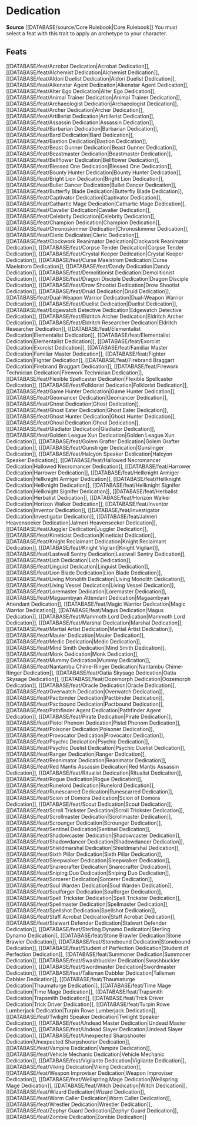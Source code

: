 ﻿---
id: '41'
name: Dedication
rarity: Common
rus_type_level: null
source: '[[DATABASE/source/Core Rulebook|Core Rulebook]]'
trait:
- Dedication
type: Trait

---
# Dedication

**Source** [[DATABASE/source/Core Rulebook|Core Rulebook]] 
You must select a feat with this trait to apply an archetype to your character.

## Feats

[[DATABASE/feat/Acrobat Dedication|Acrobat Dedication]], [[DATABASE/feat/Alchemist Dedication|Alchemist Dedication]], [[DATABASE/feat/Aldori Duelist Dedication|Aldori Duelist Dedication]], [[DATABASE/feat/Alkenstar Agent Dedication|Alkenstar Agent Dedication]], [[DATABASE/feat/Alter Ego Dedication|Alter Ego Dedication]], [[DATABASE/feat/Animal Trainer Dedication|Animal Trainer Dedication]], [[DATABASE/feat/Archaeologist Dedication|Archaeologist Dedication]], [[DATABASE/feat/Archer Dedication|Archer Dedication]], [[DATABASE/feat/Artillerist Dedication|Artillerist Dedication]], [[DATABASE/feat/Assassin Dedication|Assassin Dedication]], [[DATABASE/feat/Barbarian Dedication|Barbarian Dedication]], [[DATABASE/feat/Bard Dedication|Bard Dedication]], [[DATABASE/feat/Bastion Dedication|Bastion Dedication]], [[DATABASE/feat/Beast Gunner Dedication|Beast Gunner Dedication]], [[DATABASE/feat/Beastmaster Dedication|Beastmaster Dedication]], [[DATABASE/feat/Bellflower Dedication|Bellflower Dedication]], [[DATABASE/feat/Blessed One Dedication|Blessed One Dedication]], [[DATABASE/feat/Bounty Hunter Dedication|Bounty Hunter Dedication]], [[DATABASE/feat/Bright Lion Dedication|Bright Lion Dedication]], [[DATABASE/feat/Bullet Dancer Dedication|Bullet Dancer Dedication]], [[DATABASE/feat/Butterfly Blade Dedication|Butterfly Blade Dedication]], [[DATABASE/feat/Captivator Dedication|Captivator Dedication]], [[DATABASE/feat/Cathartic Mage Dedication|Cathartic Mage Dedication]], [[DATABASE/feat/Cavalier Dedication|Cavalier Dedication]], [[DATABASE/feat/Celebrity Dedication|Celebrity Dedication]], [[DATABASE/feat/Champion Dedication|Champion Dedication]], [[DATABASE/feat/Chronoskimmer Dedication|Chronoskimmer Dedication]], [[DATABASE/feat/Cleric Dedication|Cleric Dedication]], [[DATABASE/feat/Clockwork Reanimator Dedication|Clockwork Reanimator Dedication]], [[DATABASE/feat/Corpse Tender Dedication|Corpse Tender Dedication]], [[DATABASE/feat/Crystal Keeper Dedication|Crystal Keeper Dedication]], [[DATABASE/feat/Curse Maelstrom Dedication|Curse Maelstrom Dedication]], [[DATABASE/feat/Dandy Dedication|Dandy Dedication]], [[DATABASE/feat/Demolitionist Dedication|Demolitionist Dedication]], [[DATABASE/feat/Dragon Disciple Dedication|Dragon Disciple Dedication]], [[DATABASE/feat/Drow Shootist Dedication|Drow Shootist Dedication]], [[DATABASE/feat/Druid Dedication|Druid Dedication]], [[DATABASE/feat/Dual-Weapon Warrior Dedication|Dual-Weapon Warrior Dedication]], [[DATABASE/feat/Duelist Dedication|Duelist Dedication]], [[DATABASE/feat/Edgewatch Detective Dedication|Edgewatch Detective Dedication]], [[DATABASE/feat/Eldritch Archer Dedication|Eldritch Archer Dedication]], [[DATABASE/feat/Eldritch Researcher Dedication|Eldritch Researcher Dedication]], [[DATABASE/feat/Elementalist Dedication|Elementalist Dedication]], [[DATABASE/feat/Elementalist Dedication|Elementalist Dedication]], [[DATABASE/feat/Exorcist Dedication|Exorcist Dedication]], [[DATABASE/feat/Familiar Master Dedication|Familiar Master Dedication]], [[DATABASE/feat/Fighter Dedication|Fighter Dedication]], [[DATABASE/feat/Firebrand Braggart Dedication|Firebrand Braggart Dedication]], [[DATABASE/feat/Firework Technician Dedication|Firework Technician Dedication]], [[DATABASE/feat/Flexible Spellcaster Dedication|Flexible Spellcaster Dedication]], [[DATABASE/feat/Folklorist Dedication|Folklorist Dedication]], [[DATABASE/feat/Game Hunter Dedication|Game Hunter Dedication]], [[DATABASE/feat/Geomancer Dedication|Geomancer Dedication]], [[DATABASE/feat/Ghost Dedication|Ghost Dedication]], [[DATABASE/feat/Ghost Eater Dedication|Ghost Eater Dedication]], [[DATABASE/feat/Ghost Hunter Dedication|Ghost Hunter Dedication]], [[DATABASE/feat/Ghoul Dedication|Ghoul Dedication]], [[DATABASE/feat/Gladiator Dedication|Gladiator Dedication]], [[DATABASE/feat/Golden League Xun Dedication|Golden League Xun Dedication]], [[DATABASE/feat/Golem Grafter Dedication|Golem Grafter Dedication]], [[DATABASE/feat/Gunslinger Dedication|Gunslinger Dedication]], [[DATABASE/feat/Halcyon Speaker Dedication|Halcyon Speaker Dedication]], [[DATABASE/feat/Hallowed Necromancer Dedication|Hallowed Necromancer Dedication]], [[DATABASE/feat/Harrower Dedication|Harrower Dedication]], [[DATABASE/feat/Hellknight Armiger Dedication|Hellknight Armiger Dedication]], [[DATABASE/feat/Hellknight Dedication|Hellknight Dedication]], [[DATABASE/feat/Hellknight Signifer Dedication|Hellknight Signifer Dedication]], [[DATABASE/feat/Herbalist Dedication|Herbalist Dedication]], [[DATABASE/feat/Horizon Walker Dedication|Horizon Walker Dedication]], [[DATABASE/feat/Inventor Dedication|Inventor Dedication]], [[DATABASE/feat/Investigator Dedication|Investigator Dedication]], [[DATABASE/feat/Jalmeri Heavenseeker Dedication|Jalmeri Heavenseeker Dedication]], [[DATABASE/feat/Juggler Dedication|Juggler Dedication]], [[DATABASE/feat/Kineticist Dedication|Kineticist Dedication]], [[DATABASE/feat/Knight Reclaimant Dedication|Knight Reclaimant Dedication]], [[DATABASE/feat/Knight Vigilant|Knight Vigilant]], [[DATABASE/feat/Lastwall Sentry Dedication|Lastwall Sentry Dedication]], [[DATABASE/feat/Lich Dedication|Lich Dedication]], [[DATABASE/feat/Linguist Dedication|Linguist Dedication]], [[DATABASE/feat/Lion Blade Dedication|Lion Blade Dedication]], [[DATABASE/feat/Living Monolith Dedication|Living Monolith Dedication]], [[DATABASE/feat/Living Vessel Dedication|Living Vessel Dedication]], [[DATABASE/feat/Loremaster Dedication|Loremaster Dedication]], [[DATABASE/feat/Magaambyan Attendant Dedication|Magaambyan Attendant Dedication]], [[DATABASE/feat/Magic Warrior Dedication|Magic Warrior Dedication]], [[DATABASE/feat/Magus Dedication|Magus Dedication]], [[DATABASE/feat/Mammoth Lord Dedication|Mammoth Lord Dedication]], [[DATABASE/feat/Marshal Dedication|Marshal Dedication]], [[DATABASE/feat/Martial Artist Dedication|Martial Artist Dedication]], [[DATABASE/feat/Mauler Dedication|Mauler Dedication]], [[DATABASE/feat/Medic Dedication|Medic Dedication]], [[DATABASE/feat/Mind Smith Dedication|Mind Smith Dedication]], [[DATABASE/feat/Monk Dedication|Monk Dedication]], [[DATABASE/feat/Mummy Dedication|Mummy Dedication]], [[DATABASE/feat/Nantambu Chime-Ringer Dedication|Nantambu Chime-Ringer Dedication]], [[DATABASE/feat/Oatia Skysage Dedication|Oatia Skysage Dedication]], [[DATABASE/feat/Oozemorph Dedication|Oozemorph Dedication]], [[DATABASE/feat/Oracle Dedication|Oracle Dedication]], [[DATABASE/feat/Overwatch Dedication|Overwatch Dedication]], [[DATABASE/feat/Pactbinder Dedication|Pactbinder Dedication]], [[DATABASE/feat/Pactbound Dedication|Pactbound Dedication]], [[DATABASE/feat/Pathfinder Agent Dedication|Pathfinder Agent Dedication]], [[DATABASE/feat/Pirate Dedication|Pirate Dedication]], [[DATABASE/feat/Pistol Phenom Dedication|Pistol Phenom Dedication]], [[DATABASE/feat/Poisoner Dedication|Poisoner Dedication]], [[DATABASE/feat/Provocator Dedication|Provocator Dedication]], [[DATABASE/feat/Psychic Dedication|Psychic Dedication]], [[DATABASE/feat/Psychic Duelist Dedication|Psychic Duelist Dedication]], [[DATABASE/feat/Ranger Dedication|Ranger Dedication]], [[DATABASE/feat/Reanimator Dedication|Reanimator Dedication]], [[DATABASE/feat/Red Mantis Assassin Dedication|Red Mantis Assassin Dedication]], [[DATABASE/feat/Ritualist Dedication|Ritualist Dedication]], [[DATABASE/feat/Rogue Dedication|Rogue Dedication]], [[DATABASE/feat/Runelord Dedication|Runelord Dedication]], [[DATABASE/feat/Runescarred Dedication|Runescarred Dedication]], [[DATABASE/feat/Scion of Domora Dedication|Scion of Domora Dedication]], [[DATABASE/feat/Scout Dedication|Scout Dedication]], [[DATABASE/feat/Scroll Trickster Dedication|Scroll Trickster Dedication]], [[DATABASE/feat/Scrollmaster Dedication|Scrollmaster Dedication]], [[DATABASE/feat/Scrounger Dedication|Scrounger Dedication]], [[DATABASE/feat/Sentinel Dedication|Sentinel Dedication]], [[DATABASE/feat/Shadowcaster Dedication|Shadowcaster Dedication]], [[DATABASE/feat/Shadowdancer Dedication|Shadowdancer Dedication]], [[DATABASE/feat/Shieldmarshal Dedication|Shieldmarshal Dedication]], [[DATABASE/feat/Sixth Pillar Dedication|Sixth Pillar Dedication]], [[DATABASE/feat/Sleepwalker Dedication|Sleepwalker Dedication]], [[DATABASE/feat/Snarecrafter Dedication|Snarecrafter Dedication]], [[DATABASE/feat/Sniping Duo Dedication|Sniping Duo Dedication]], [[DATABASE/feat/Sorcerer Dedication|Sorcerer Dedication]], [[DATABASE/feat/Soul Warden Dedication|Soul Warden Dedication]], [[DATABASE/feat/Soulforger Dedication|Soulforger Dedication]], [[DATABASE/feat/Spell Trickster Dedication|Spell Trickster Dedication]], [[DATABASE/feat/Spellmaster Dedication|Spellmaster Dedication]], [[DATABASE/feat/Spellshot Dedication|Spellshot Dedication]], [[DATABASE/feat/Staff Acrobat Dedication|Staff Acrobat Dedication]], [[DATABASE/feat/Stalwart Defender Dedication|Stalwart Defender Dedication]], [[DATABASE/feat/Sterling Dynamo Dedication|Sterling Dynamo Dedication]], [[DATABASE/feat/Stone Brawler Dedication|Stone Brawler Dedication]], [[DATABASE/feat/Stonebound Dedication|Stonebound Dedication]], [[DATABASE/feat/Student of Perfection Dedication|Student of Perfection Dedication]], [[DATABASE/feat/Summoner Dedication|Summoner Dedication]], [[DATABASE/feat/Swashbuckler Dedication|Swashbuckler Dedication]], [[DATABASE/feat/Swordmaster Dedication|Swordmaster Dedication]], [[DATABASE/feat/Talisman Dabbler Dedication|Talisman Dabbler Dedication]], [[DATABASE/feat/Thaumaturge Dedication|Thaumaturge Dedication]], [[DATABASE/feat/Time Mage Dedication|Time Mage Dedication]], [[DATABASE/feat/Trapsmith Dedication|Trapsmith Dedication]], [[DATABASE/feat/Trick Driver Dedication|Trick Driver Dedication]], [[DATABASE/feat/Turpin Rowe Lumberjack Dedication|Turpin Rowe Lumberjack Dedication]], [[DATABASE/feat/Twilight Speaker Dedication|Twilight Speaker Dedication]], [[DATABASE/feat/Undead Master Dedication|Undead Master Dedication]], [[DATABASE/feat/Undead Slayer Dedication|Undead Slayer Dedication]], [[DATABASE/feat/Unexpected Sharpshooter Dedication|Unexpected Sharpshooter Dedication]], [[DATABASE/feat/Vampire Dedication|Vampire Dedication]], [[DATABASE/feat/Vehicle Mechanic Dedication|Vehicle Mechanic Dedication]], [[DATABASE/feat/Vigilante Dedication|Vigilante Dedication]], [[DATABASE/feat/Viking Dedication|Viking Dedication]], [[DATABASE/feat/Weapon Improviser Dedication|Weapon Improviser Dedication]], [[DATABASE/feat/Wellspring Mage Dedication|Wellspring Mage Dedication]], [[DATABASE/feat/Witch Dedication|Witch Dedication]], [[DATABASE/feat/Wizard Dedication|Wizard Dedication]], [[DATABASE/feat/Worm Caller Dedication|Worm Caller Dedication]], [[DATABASE/feat/Wrestler Dedication|Wrestler Dedication]], [[DATABASE/feat/Zephyr Guard Dedication|Zephyr Guard Dedication]], [[DATABASE/feat/Zombie Dedication|Zombie Dedication]]